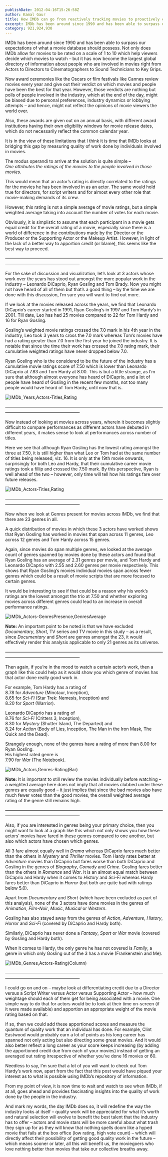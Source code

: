 ```yaml
---
publishDate: 2012-04-16T15:26:58Z
author: Kamal Gaur
title: How IMDb can go from reactively tracking movies to proactively changing the movie industry 
excerpt: IMDb has been around since 1990 and has been able to surpass our expectations of what a movie database should possess. Not only does IMDb… 
category: 921,924,930
---
```


IMDb has been around since 1990 and has been able to surpass our expectations of what a movie database should possess. Not only does IMDb allow for movies to be rated on a scale of 1 to 10 which help viewers decide which movies to watch – but it has now become the largest global directory of information about people who are involved in movies right from Actors to Directors to Cinematographers to Sound Technicians to Key Grips.

Now award ceremonies like the Oscars or film festivals like Cannes review movies every year and give out their verdict on which movies and people have been the best for that year. However, those verdicts are nothing but polls of people involved in the industry, which at the end of the day, might be biased due to personal preferences, industry dynamics or lobbying attempts – and hence, might not reflect the opinions of movie viewers the world over.

Also, these awards are given out on an annual basis, with different award institutions having their own eligibility windows for movie release dates, which do not necessarily reflect the common calendar year.

It is in the view of these limitations that I think it is time that IMDb looks at bridging this gap by measuring quality of work done by individuals involved in movies.

The modus operandi to arrive at the solution is quite simple –  
_One attributes the ratings of the movies to the people involved in those movies._

This would mean that an actor’s rating is directly correlated to the ratings for the movies he has been involved in as an actor. The same would hold true for directors, for script writers and for almost every other role that movie-making demands of its crew.

However, this rating is not a simple average of movie ratings, but a simple weighted average taking into account the number of votes for each movie.

Obviously, it is simplistic to assume that each participant in a movie gets equal credit for the overall rating of a movie, especially since there is a world of difference in the contributions made by the Director or the Producer or the Supporting Actor or the Makeup Artist. However, in light of the lack of a better way to apportion credit (or blame), this seems like the best way to proceed.

—————————————————————————————————————————————————————

For the sake of discussion and visualization, let’s look at 3 actors whose work over the years has stood out amongst the more popular work in the industry – Leonardo DiCaprio, Ryan Gosling and Tom Brady. Now you might not have heard of all of them but that’s a good thing – by the time we are done with this discussion, I’m sure you will want to find out more.

If we look at the movies released across the years, we find that Leonardo DiCaprio’s career started in 1991, Ryan Gosling’s in 1997 and Tom Hardy’s in 2001\. Till date, Leo has had 25 movies compared to 22 for Tom Hardy and 16 for Ryan Gosling.

Gosling’s weighted movie ratings crossed the 7.0 mark in his 4th year in the industry, Leo took 3 years to cross the 7.0 mark whereas Tom’s movies have had a rating greater than 7.0 from the first year he joined the industry. It is notable that since the time their work has crossed the 7.0 rating mark, their cumulative weighted ratings have never dropped below 7.0.

Ryan Gosling who is the considered to be the future of the industry has a cumulative movie ratings score of 7.50 which is lower than Leonardo DiCaprio at 7.83 and Tom Hardy at 8.00\. This is but a little strange, as I’m sure that although almost everyone has heard of DiCaprio, and a lot of people have heard of Gosling in the recent few months, not too many people would have heard of Tom Hardy, until now that is.

![IMDb_Years,Actors-Titles,Rating](http://kamalgaur.com/wp-content/uploads/2012/04/imdb_yearsactors-titlesrating.jpg)

—————————————————————————————————————————————————————

Now instead of looking at movies across years, wherein it becomes slightly difficult to compare performances as different actors have debuted in different years, it makes sense to look at performances across number of titles.

Here we see that although Ryan Gosling has the lowest rating amongst the three at 7.50, it is still higher than what Leo or Tom had at the same number of titles being released, viz. 16\. It is only at the 19th movie onwards, surprisingly for both Leo and Hardy, that their cumulative career movie ratings took a fillip and crossed the 7.50 mark. By this perspective, Ryan is well ahead of the two – however, only time will tell how his ratings fare over future releases.

![IMDb_Actors-Titles,Rating](http://kamalgaur.com/wp-content/uploads/2012/04/imdb_actors-titlesrating.jpg)

—————————————————————————————————————————————————————

Now when we look at Genres present for movies across IMDb, we find that there are 23 genres in all.

A quick distribution of movies in which these 3 actors have worked shows that Ryan Gosling has worked in movies that span across 11 genres, Leo across 12 genres and Tom Hardy across 15 genres.

Again, since movies do span multiple genres, we looked at the average count of genres spanned by movies done by these actors and found that Ryan Gosling has an average of 2.31 genres per movie, and Tom Hardy and Leonardo DiCaprio with 2.55 and 2.60 genres per movie respectively. This shows that Ryan Gosling’s movies individual movies span across fewer genres which could be a result of movie scripts that are more focused to certain genres.

It would be interesting to see if that could be a reason why his work’s ratings are the lowest amongst the trio at 7.50 and whether exploring movies across different genres could lead to an increase in overall performance ratings.

![IMDb_Actors-GenresPresence,GenresAverage](http://kamalgaur.com/wp-content/uploads/2012/04/imdb_actors-genrespresencegenresaverage.jpg)

**Note:** An important point to be noted is that we have excluded _Documentary_, _Short_, TV series and TV movie in this study – as a result, since _Documentary_ and _Short_ are genres amongst the 23, it would effectively render this analysis applicable to only 21 genres as its universe.

—————————————————————————————————————————————————————

Then again, if you’re in the mood to watch a certain actor’s work, then a graph like this could help as it would show you which genre of movies has that actor done really good work in.

For example, Tom Hardy has a rating of  
8.78 for _Adventure_ (Minotaur, Inception),  
8.65 for _Sci-Fi_ (Star Trek: Nemesis, Inception) and  
8.20 for _Sport_ (Warrior).

Leonardo DiCaprio has a rating of  
8.76 for _Sci-Fi_ (Critters 3, Inception),  
8.30 for _Mystery_ (Shutter Island, The Departed) and  
8.24 for _Action_ (Body of Lies, Inception, The Man in the Iron Mask, The Quick and the Dead).

Strangely enough, none of the genres have a rating of more than 8.00 for Ryan Gosling.  
His highest rated genre is  
7.90 for _War_ (The Notebook).

![IMDb_Actors,Genres-Rating(Bar)](http://kamalgaur.com/wp-content/uploads/2012/04/imdb_actorsgenres-ratingbar.jpg)

**Note:** It is important to still review the movies individually before watching – a weighted average here does not imply that all movies clubbed under these genres are equally good – it just implies that since the bad movies also have much fewer votes than the good movies, the overall weighted average rating of the genre still remains high.

—————————————————————————————————————————————————————

Also, if you are interested in genres being your primary choice, then you might want to look at a graph like this which not only shows you how these actors’ movies have fared in these genres compared to one another, but also which actors have chosen which genres.

All 3 fare almost equally well in _Drama_ whereas DiCaprio fares much better than the others in _Mystery_ and _Thriller_ movies. Tom Hardy rates better at _Adventure_ movies than DiCaprio but fares worse than both DiCaprio and Gosling in the genres of _Biography_, _Comedy_ and _Crime_. Gosling fares better than the others in _Romance_ and _War_. It is an almost equal match between DiCaprio and Hardy when it comes to _History_ and _Sci-Fi_ whereas Hardy fares better than DiCaprio in _Horror_ (but both are quite bad with ratings below 5.0).

Apart from _Documentary_ and _Short_ (which have been excluded as part of this analysis), none of the 3 actors have done movies in the genres of _Animation_, _Film-Noir_, _Music_, _Musical_ or _Western_.

Gosling has also stayed away from the genres of _Action_, _Adventure_, _History_, _Horror_ and _Sci-Fi_ (covered by DiCaprio and Hardy both).

Similarly, DiCaprio has never done a _Fantasy_, _Sport_ or _War_ movie (covered by Gosling and Hardy both).

When it comes to Hardy, the only genre he has not covered is _Family_, a genre in which only Gosling out of the 3 has a movie (Frankenstein and Me).

![IMDb_Genres,Actors-Rating(Column)](http://kamalgaur.com/wp-content/uploads/2012/04/imdb_genresactors-ratingcolumn.jpg)

—————————————————————————————————————————————————————

I could go on and on – maybe look at differentiating credit due to a Director versus a Script Writer versus Actor versus Supporting Actor – how much weightage should each of them get for being associated with a movie. One simple way to do that for actors would be to look at their time on-screen (if it were made available) and apportion an appropriate weight of the movie rating based on that.

If so, then we could add these apportioned scores and measure the quantum of quality work that an individual has done. For example, Clint Eastwood would probably earn a lot of points as his long career has spanned not only acting but also directing some great movies. And it would also better reflect a long career as your score keeps increasing (by adding the apportioned credit due from each of your movies) instead of getting an averaged out rating irrespective of whether you’ve done 16 movies or 60.

Needless to say, I’m sure that a lot of you will want to check out Tom Hardy’s work now, apart from the fact that this post would have piqued your interest as to what is possible using IMDb’s repository of information.

From my point of view, it is now time to wait and watch to see when IMDb, if at all, goes ahead and provides fascinating insights into the quality of work done by the people in the industry.

And mark my words, the day IMDb does so, it will redefine the way the industry looks at itself – quality work will be appreciated for what it’s worth and natural selection will evolve to benefit the best talent that the industry has to offer – actors and movie stars will be more careful about what trash they sign up for as they will know that nothing spells doom like a hyped movie that fails at the box office (low rating, high vote count) – which will directly affect their possibility of getting good quality work in the future – which means sooner or later, all this will benefit us, the moviegoers who love nothing better than movies that take our collective breaths away.